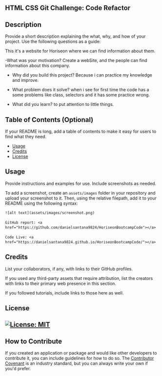 ## HTML CSS Git Challenge: Code Refactor

## Description

Provide a short description explaining the what, why, and how of your project. Use the following questions as a guide:

This it's a website for Horiseon where we can find information about them.

-What was your motivation?
Create a webSite, and the people can find information about this company.

- Why did you build this project?
Because i can practice my knowledge and improve.

- What problem does it solve?
when i see for first time the code has a some problems like class,
selectors and it has some practice wrong.

- What did you learn?
to put attention to little things.

## Table of Contents (Optional)

If your README is long, add a table of contents to make it easy for users to find what they need.

- [Usage](#usage)
- [Credits](#credits)
- [License](#license)

## Usage

Provide instructions and examples for use. Include screenshots as needed.

To add a screenshot, create an `assets/images` folder in your repository and upload your screenshot to it. Then, using the relative filepath, add it to your README using the following syntax:

    ![alt text](assets/images/screenshot.png)

    GitHub report: <a href="https://github.com/danielsantana9824/HoriseonBootcampCode"></a>

    Code Live: <a href="https://danielsantana9824.github.io/HoriseonBootcampCode/"></a>
    
    
    
  
## Credits

List your collaborators, if any, with links to their GitHub profiles.

If you used any third-party assets that require attribution, list the creators with links to their primary web presence in this section.

If you followed tutorials, include links to those here as well.

## License

[![License: MIT](https://img.shields.io/badge/License-MIT-yellow.svg)](https://opensource.org/licenses/MIT)
---

## How to Contribute

If you created an application or package and would like other developers to contribute it, you can include guidelines for how to do so. The [Contributor Covenant](https://www.contributor-covenant.org/) is an industry standard, but you can always write your own if you'd prefer.
